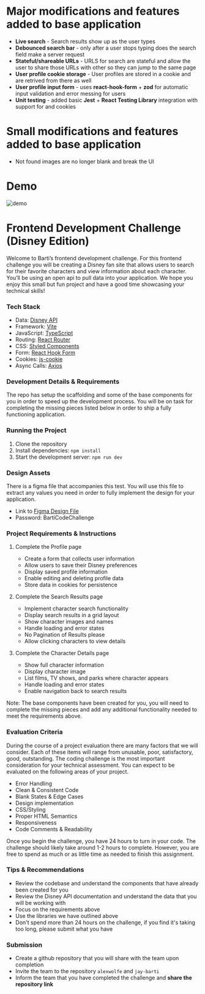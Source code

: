 # Major modifications and features added to base application

- **Live search** - Search results show up as the user types
- **Debounced search bar** - only after a user stops typing does the search field make a server request
- **Stateful/shareable URLs** - URLS for search are stateful and allow the user to share those URLs with other so they can jump to the same page
- **User profile cookie storage** - User profiles are stored in a cookie and are retrived from there as well
- **User profile input form** - uses **react-hook-form** + **zod** for automatic input validation and error messing for users
- **Unit testing** - added basic **Jest** + **React Testing Library** integration with support for <Outlet> and cookies

# Small modifications and features added to base application
- Not found images are no longer blank and break the UI

# Demo
![demo](./assets_readme/DisneyWebsiteDemo.gif)


# Frontend Development Challenge (Disney Edition)

Welcome to Barti’s frontend development challenge. For this frontend challenge you will be creating a Disney fan site that allows users to search for their favorite characters and view information about each character. You’ll be using an open api to pull data into your application. We hope you enjoy this small but fun project and have a good time showcasing your technical skills!

### Tech Stack

- Data: [Disney API](https://disneyapi.dev/docs/)
- Framework: [Vite](https://vitejs.dev/)
- JavaScript: [TypeScript](https://www.typescriptlang.org/)
- Routing: [React Router](https://reactrouter.com/)
- CSS: [Styled Components](https://styled-components.com/)
- Form: [React Hook Form](https://react-hook-form.com/)
- Cookies: [js-cookie](https://github.com/js-cookie/js-cookie#readme)
- Async Calls: [Axios](https://axios-http.com/)

### Development Details & Requirements

The repo has setup the scaffolding and some of the base components for you in order to speed up the development process. You will be on task for completing the missing pieces listed below in order to ship a fully functioning application.

### Running the Project

1. Clone the repository
2. Install dependencies: `npm install`
3. Start the development server: `npm run dev`

### Design Assets

There is a figma file that accompanies this test. You will use this file to extract any values you need in order to fully implement the design for your application.

- Link to [Figma Design File](https://www.figma.com/design/71WzO03TX43ZYMSYBVGGNw/Character-Coding-Challenge?node-id=0-1&t=GbkozbaivBMjcca5-1)
- Password: BartiCodeChallenge

### Project Requirements & Instructions

1. Complete the Profile page

   - Create a form that collects user information
   - Allow users to save their Disney preferences
   - Display saved profile information
   - Enable editing and deleting profile data
   - Store data in cookies for persistence

2. Complete the Search Results page

   - Implement character search functionality
   - Display search results in a grid layout
   - Show character images and names
   - Handle loading and error states
   - No Pagination of Results please
   - Allow clicking characters to view details

3. Complete the Character Details page
   - Show full character information
   - Display character image
   - List films, TV shows, and parks where character appears
   - Handle loading and error states
   - Enable navigation back to search results

Note: The base components have been created for you, you will need to complete the missing pieces and add any additional functionality needed to meet the requirements above.

### Evaluation Criteria

During the course of a project evaluation there are many factors that we will consider. Each of these items will range from unusable, poor, satisfactory, good, outstanding. The coding challenge is the most important consideration for your technical assessment. You can expect to be evaluated on the following areas of your project.

- Error Handling
- Clean & Consistent Code
- Blank States & Edge Cases
- Design implementation
- CSS/Styling
- Proper HTML Semantics
- Responsiveness
- Code Comments & Readability

Once you begin the challenge, you have 24 hours to turn in your code. The challenge should likely take around 1-2 hours to complete. However, you are free to spend as much or as little time as needed to finish this assignment.

### Tips & Recommendations

- Review the codebase and understand the components that have already been created for you
- Review the Disney API documentation and understand the data that you will be working with
- Focus on the requirements above
- Use the libraries we have outlined above
- Don't spend more than 24 hours on the challenge, if you find it's taking too long, please submit what you have

### Submission

- Create a github repository that you will share with the team upon completion
- Invite the team to the repository `alexwolfe` and `jay-barti`
- Inform the team that you have completed the challenge and **share the repository link**
